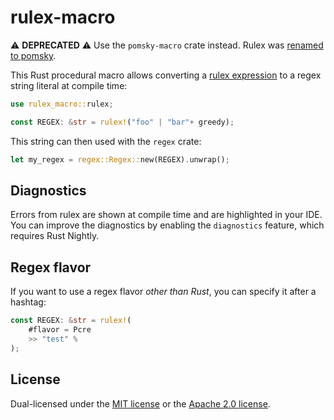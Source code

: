 # rulex-macro

⚠️ **DEPRECATED** ⚠️ Use the `pomsky-macro` crate instead. Rulex was
[renamed to pomsky](https://pomsky-lang.org/blog/renaming-rulex/).

This Rust procedural macro allows converting a [rulex expression](../README.md) to a regex
string literal at compile time:

```rust
use rulex_macro::rulex;

const REGEX: &str = rulex!("foo" | "bar"+ greedy);
```

This string can then used with the `regex` crate:

```rust
let my_regex = regex::Regex::new(REGEX).unwrap();
```

## Diagnostics

Errors from rulex are shown at compile time and are highlighted in your IDE. You can improve the
diagnostics by enabling the `diagnostics` feature, which requires Rust Nightly.

## Regex flavor

If you want to use a regex flavor _other than Rust_, you can specify it after a hashtag:

```rust
const REGEX: &str = rulex!(
    #flavor = Pcre
    >> "test" %
);
```

## License

Dual-licensed under the [MIT license](https://opensource.org/licenses/MIT) or the
[Apache 2.0 license](https://opensource.org/licenses/Apache-2.0).
